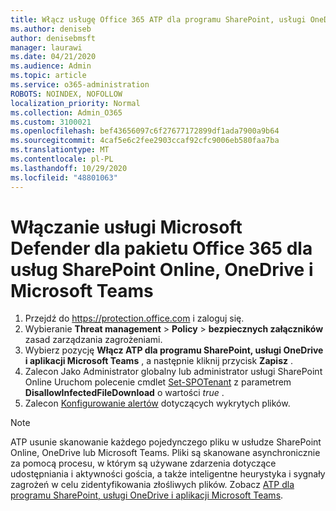 ```yaml
---
title: Włącz usługę Office 365 ATP dla programu SharePoint, usługi OneDrive i aplikacji Microsoft Teams
ms.author: deniseb
author: denisebmsft
manager: laurawi
ms.date: 04/21/2020
ms.audience: Admin
ms.topic: article
ms.service: o365-administration
ROBOTS: NOINDEX, NOFOLLOW
localization_priority: Normal
ms.collection: Admin_O365
ms.custom: 3100021
ms.openlocfilehash: bef43656097c6f27677172899df1ada7900a9b64
ms.sourcegitcommit: 4caf5e6c2fee2903ccaf92cfc9006eb580faa7ba
ms.translationtype: MT
ms.contentlocale: pl-PL
ms.lasthandoff: 10/29/2020
ms.locfileid: "48801063"
---
```

# <a name="enable-microsoft-defender-for-office-365-for-sharepoint-online-onedrive-and-microsoft-teams"></a>Włączanie usługi Microsoft Defender dla pakietu Office 365 dla usług SharePoint Online, OneDrive i Microsoft Teams

1. Przejdź do https://protection.office.com i zaloguj się.
2. Wybieranie **Threat management**  >  **Policy**  >  **bezpiecznych załączników** zasad zarządzania zagrożeniami.
3. Wybierz pozycję **Włącz ATP dla programu SharePoint, usługi OneDrive i aplikacji Microsoft Teams** , a następnie kliknij przycisk **Zapisz** .
4. Zalecon Jako Administrator globalny lub administrator usługi SharePoint Online Uruchom polecenie cmdlet [Set-SPOTenant](https://docs.microsoft.com/powershell/module/sharepoint-online/Set-SPOTenant?view=sharepoint-ps) z parametrem **DisallowInfectedFileDownload** o wartości *true* .
5. Zalecon [Konfigurowanie alertów](https://docs.microsoft.com/microsoft-365/security/office-365-security/turn-on-atp-for-spo-odb-and-teams#set-up-alerts-for-detected-files) dotyczących wykrytych plików.

> [!NOTE]
> ATP usunie skanowanie każdego pojedynczego pliku w usłudze SharePoint Online, OneDrive lub Microsoft Teams. Pliki są skanowane asynchronicznie za pomocą procesu, w którym są używane zdarzenia dotyczące udostępniania i aktywności gościa, a także inteligentne heurystyka i sygnały zagrożeń w celu zidentyfikowania złośliwych plików. Zobacz [ATP dla programu SharePoint, usługi OneDrive i aplikacji Microsoft Teams](https://docs.microsoft.com/microsoft-365/security/office-365-security/atp-for-spo-odb-and-teams).